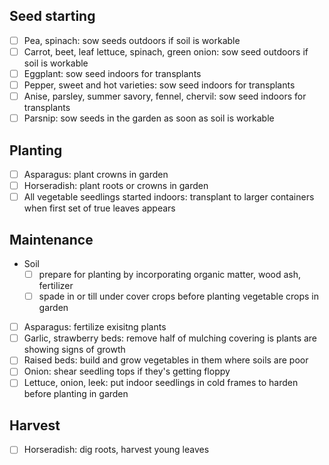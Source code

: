 ## Seed starting
- [ ] Pea, spinach: sow seeds outdoors if soil is workable
- [ ] Carrot, beet, leaf lettuce, spinach, green onion: sow seed outdoors if soil is workable
- [ ] Eggplant: sow seed indoors for transplants
- [ ] Pepper, sweet and hot varieties: sow seed indoors for transplants
- [ ] Anise, parsley, summer savory, fennel, chervil: sow seed indoors for transplants
- [ ] Parsnip: sow seeds in the garden as soon as soil is workable

## Planting
- [ ] Asparagus: plant crowns in garden
- [ ] Horseradish: plant roots or crowns in garden
- [ ] All vegetable seedlings started indoors: transplant to larger containers when first set of true leaves appears

## Maintenance
- Soil
  - [ ] prepare for planting by incorporating organic matter, wood ash, fertilizer
  - [ ] spade in or till under cover crops before planting vegetable crops in garden
- [ ] Asparagus: fertilize exisitng plants
- [ ] Garlic, strawberry beds: remove half of mulching covering is plants are showing signs of growth
- [ ] Raised beds: build and grow vegetables in them where soils are poor
- [ ] Onion: shear seedling tops if they's getting floppy
- [ ] Lettuce, onion, leek: put indoor seedlings in cold frames to harden before planting in garden

## Harvest
- [ ] Horseradish: dig roots, harvest young leaves
